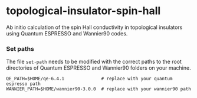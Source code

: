 # topological-insulator-spin-hall
Ab initio calculation of the spin Hall conductivity in topological insulators using Quantum ESPRESSO and Wannier90 codes.

### Set paths
The file `set-path` needs to be modified with the correct paths to the root directories of Quantum ESPRESSO and Wannier90 folders on your machine.
```shell 
QE_PATH=$HOME/qe-6.4.1              # replace with your quantum espresso path
WANNIER_PATH=$HOME/wannier90-3.0.0  # replace with your wannier90 path 
```
